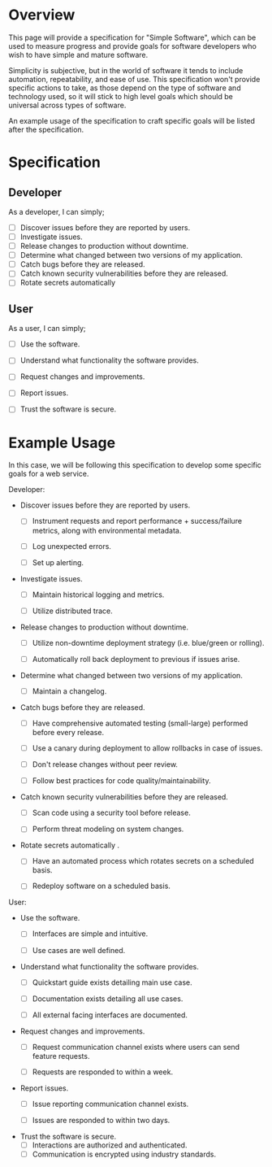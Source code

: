 Overview
========

This page will provide a specification for "Simple Software", which can be used to measure progress and provide goals for software developers who wish to have simple and mature software.

Simplicity is subjective, but in the world of software it tends to include automation, repeatability, and ease of use. This specification won't provide specific actions to take, as those depend on the type of software and technology used, so it will stick to high level goals which should be universal across types of software.

An example usage of the specification to craft specific goals will be listed after the specification.



Specification
=============

Developer
---------

As a developer, I can simply;

- [ ] Discover issues before they are reported by users.  
- [ ] Investigate issues.
- [ ] Release changes to production without downtime.
- [ ] Determine what changed between two versions of my application.
- [ ] Catch bugs before they are released.
- [ ] Catch known security vulnerabilities before they are released.
- [ ] Rotate secrets automatically  

User
----

As a user, I can simply;

- [ ] Use the software.  
- [ ] Understand what functionality the software provides.
- [ ] Request changes and improvements.
- [ ] Report issues.
- [ ] Trust the software is secure.





Example Usage
=============

In this case, we will be following this specification to develop some specific goals for a web service.

Developer:

*   Discover issues before they are reported by users.  
    - [ ] Instrument requests and report performance + success/failure metrics, along with environmental metadata.
    - [ ] Log unexpected errors.
    - [ ] Set up alerting.


*   Investigate issues.
    - [ ] Maintain historical logging and metrics.
    - [ ] Utilize distributed trace.


*   Release changes to production without downtime.  
    - [ ] Utilize non-downtime deployment strategy (i.e. blue/green or rolling).
    - [ ] Automatically roll back deployment to previous if issues arise.


*   Determine what changed between two versions of my application.
    - [ ] Maintain a changelog.


*   Catch bugs before they are released.
    - [ ] Have comprehensive automated testing (small-large) performed before every release.
    - [ ] Use a canary during deployment to allow rollbacks in case of issues.
    - [ ] Don't release changes without peer review.
    - [ ] Follow best practices for code quality/maintainability.


*   Catch known security vulnerabilities before they are released.
    - [ ] Scan code using a security tool before release.
    - [ ] Perform threat modeling on system changes.


*   Rotate secrets automatically .
    - [ ] Have an automated process which rotates secrets on a scheduled basis.
    - [ ] Redeploy software on a scheduled basis.


User:

*   Use the software.  
    - [ ] Interfaces are simple and intuitive.  
    - [ ] Use cases are well defined.


*   Understand what functionality the software provides.
    - [ ] Quickstart guide exists detailing main use case.
    - [ ] Documentation exists detailing all use cases.
    - [ ] All external facing interfaces are documented.


*   Request changes and improvements.
    - [ ] Request communication channel exists where users can send feature requests.
    - [ ] Requests are responded to within a week.


*   Report issues.
    - [ ] Issue reporting communication channel exists.
    - [ ] Issues are responded to within two days.


*   Trust the software is secure.
    - [ ] Interactions are authorized and authenticated.
    - [ ] Communication is encrypted using industry standards.
